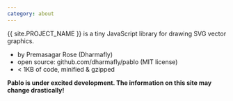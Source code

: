 ```yaml
---
category: about
---
```

&#8291;<span class="project-name">{{ site.PROJECT_NAME }}</span> is a tiny JavaScript library for drawing SVG vector graphics.

- by Premasagar Rose (Dharmafly)  
- open source: github.com/dharmafly/pablo (MIT license)  
- &#60; 1KB of code, minified & gzipped  

**Pablo is under excited development. The information on this 
site may change drastically!**
